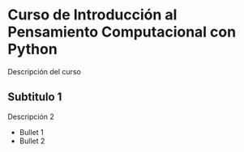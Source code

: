 # Curso de Introducción al Pensamiento Computacional con Python
Descripción del curso
## Subtitulo 1
Descripción 2
* Bullet 1
* Bullet 2